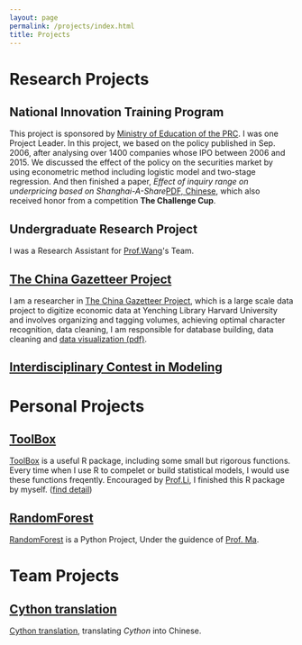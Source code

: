 ```yaml
---
layout: page
permalink: /projects/index.html
title: Projects
---
```

# Research Projects

## National Innovation Training Program
This project is sponsored by [Ministry of Education of the PRC]. I was one Project Leader. In this project, we based on the policy published in Sep. 2006, after analysing over 1400 companies whose IPO between 2006 and 2015. We discussed the effect of the policy on the securities market by using econometric method including logistic model and two-stage regression. And then finished a paper, *Effect of inquiry range on underpricing based on Shanghai-A-Share*[PDF, Chinese], which also received honor from a competition **The Challenge Cup**.

## Undergraduate Research Project
I was a Research Assistant for [Prof.Wang]'s Team.

## [The China Gazetteer Project]
I am a researcher in [The China Gazetteer Project], which is a large scale data project to digitize economic data at Yenching Library Harvard University and involves organizing and tagging volumes, achieving optimal character recognition, data cleaning, I am responsible for database building, data cleaning and [data visualization (pdf)].

## [Interdisciplinary Contest in Modeling]

# Personal Projects

## [ToolBox]
[ToolBox] is a useful R package, including some small but rigorous functions. Every time when I use R to compelet or build statistical models, I would use these functions freqently. Encouraged by [Prof.Li], I finished this R package by myself. ([find detail])


## [RandomForest]
[RandomForest] is a Python Project, Under the guidence of [Prof. Ma].


# Team Projects

## [Cython translation]
[Cython translation], translating *Cython* into Chinese.




[ToolBox]: https://github.com/JayfongL
[Prof.Li]: https://feng.li
[RandomForest]: https://github.com/JayfongL
[find detail]: https://Jiafengliu.me
[Cython translation]: https://github.com/JayfongL
[Ministry of Education of the PRC]: https://www.moe.gov.cn/
[PDF, Chinese]: https://github.com/JayfongL
[The China Gazetteer Project]: https://www.chinagazetteer.com
[data visualization (pdf)]: https://github.com/JayfongL
[Prof.Wang]: http://sam.cufe.edu.cn/english/faculty/wanghuijuan.html
[Interdisciplinary Contest in Modeling]: https://www.comap.com/

[Prof. Ma]: https://sam.cufe.edu.cn/english/faculty/majingyi.html